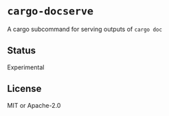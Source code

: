 # `cargo-docserve`

A cargo subcommand for serving outputs of `cargo doc`

## Status
Experimental

## License
MIT or Apache-2.0
